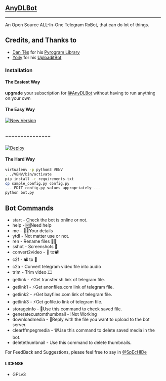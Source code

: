 ## [AnyDLBot](https://telegram.dog/AnyDLBot)
---

An Open Source ALL-In-One Telegram RoBot, that can do lot of things.

## Credits, and Thanks to

* [Dan Tès](https://telegram.dog/haskell) for his [Pyrogram Library](https://github.com/pyrogram/pyrogram)
* [Yoily](https://telegram.dog/YoilyL) for his [UploaditBot](https://telegram.dog/UploaditBot)

### Installation

#### The Easiest Way

**upgrade** your subscription for [@AnyDLBot](https://telegram.dog/AnyDLBot) without having to run anything on your own

#### The Easy Way
[![New Version](https://telegra.ph/file/28d5b632768e740872602.png)](https://github.com/Mynameisuaername/ANYDL/tree/new-anydll)

## ---------------

[![Deploy](https://www.herokucdn.com/deploy/button.svg)](https://heroku.com/deploy?template=https://github.com/omi099/ANYDL/tree/main)

#### The Hard Way

```sh
virtualenv -p python3 VENV
. ./VENV/bin/activate
pip install -r requirements.txt
cp sample_config.py config.py
--- EDIT config.py values appropriately ---
python bot.py
```
## Bot Commands

- start - Check the bot is online or not.
- help - 🆘Need help
- me - 🕵️‍♂️Your details
- ytdl - Not matter use or not.
- ren - Rename files 📂📁
- sshot - Screenshots 📸
- convert2video - 📂 to📽
- c2f - 📽 to 📂
- c2a - Convert telegram video file into audio
- trim - Trim video 🎞
- getlink - ⚡Get transfer.sh link of telegram file.
- getlink1 - ⚡Get anonfiles.com link of telegram file.
- getlink2 - ⚡Get bayfiles.com link of telegram file.
- getlink3 - ⚡Get gofile.io link of telegram file.
- storageinfo - 💾Use this command to check saved file.
- generatecustomthumbnail - !Not Working
- downloadmedia - 🔽Reply with the file you want to upload to the bot server.
- clearffmpegmedia - 🗑️Use this command to delete saved media in the bot.
- deletethumbnail - Use this command to delete thumbnails.

For FeedBack and Suggestions, please feel free to say in [@SpEcHlDe](https://telegram.dog/ThankTelegram)

#### LICENSE
- GPLv3
